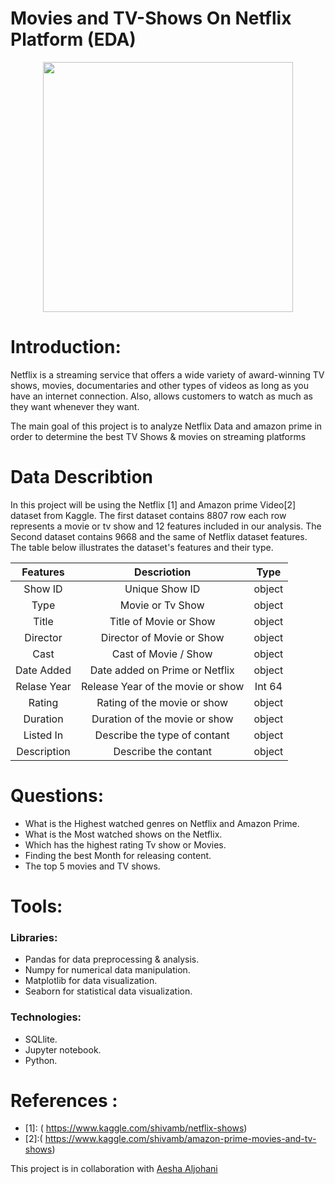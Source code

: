 # Movies and TV-Shows On Netflix Platform (EDA)
<p align="center">
<img src="https://github.com/ZainahAlshehri/Movies_TVShows_On_Streaming_Platforms/blob/main/Proposal%20Image%20.png" width="400" height="400" />
  </p>
  
# Introduction:
Netflix is a streaming service that offers a wide variety of award-winning TV shows, movies, documentaries and other types of videos as long as you have an internet connection. Also, allows customers to watch as much as they want whenever they want.

The main goal of this project is to analyze Netflix Data and amazon prime in order to determine the best TV Shows & movies on streaming platforms
# Data Describtion  
In this project will be using the Netflix [1] and Amazon prime Video[2] dataset from Kaggle. The first dataset contains 8807 row each row represents a movie or tv show and 12 features included in our analysis. The Second dataset contains 9668 and the same of Netflix dataset features. The table below illustrates the dataset's features and their type.

|Features |Descriotion|Type
|:-------:|:-------------:|:-------:|
Show ID|Unique Show ID|object
Type|Movie or Tv Show|object
Title|Title of Movie or Show|object
Director|Director of Movie or Show|object
Cast|	Cast of Movie / Show|object
Date Added|Date added on Prime or Netflix|object
Relase Year|Release Year of the movie or show|Int 64
Rating|Rating of the movie or show|object
Duration|Duration of the movie or show|object
Listed In|Describe the type of contant|object
Description|Describe the contant|object

# Questions:
* 	What is the Highest watched genres on Netflix and Amazon Prime.
* What is the Most watched shows on the Netflix.
* Which has the highest rating Tv show or Movies.
*	Finding the best Month for releasing content.
* The top 5  movies and TV shows.

# Tools:
### Libraries:
*	Pandas for data preprocessing & analysis.
*	Numpy for numerical data manipulation.
* Matplotlib for data visualization.
*	Seaborn for statistical data visualization.

### Technologies:
*	SQLlite.
* Jupyter notebook.
* Python.

# References :
* [1]: ( https://www.kaggle.com/shivamb/netflix-shows)
* [2]:( https://www.kaggle.com/shivamb/amazon-prime-movies-and-tv-shows)

This project is in collaboration with [Aesha Aljohani](https://github.com/Aesha-Aljohani)
